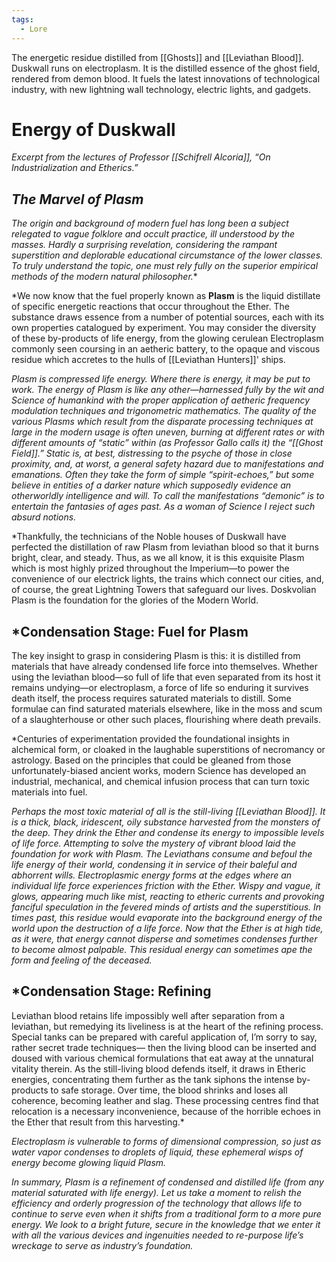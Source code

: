 ```yaml
---
tags:
  - Lore
---
```

The energetic residue distilled from [[Ghosts]] and [[Leviathan Blood]]. Duskwall runs on electroplasm. It is the distilled essence of the ghost field, rendered
from demon blood. It fuels the latest innovations of technological industry, with new lightning wall technology, electric lights, and gadgets. 

# Energy of Duskwall
*Excerpt from the lectures of Professor [[Schifrell Alcoria]], “On Industrialization and Etherics.”*

## *The Marvel of Plasm*
*The origin and background of modern fuel has long been a subject relegated to vague folklore and occult practice, ill understood by the masses. Hardly a surprising revelation, considering the rampant superstition and deplorable educational circumstance of the lower classes. To truly understand the topic, one must rely fully on the superior empirical methods of the modern natural philosopher.**

*We now know that the fuel properly known as **Plasm** is the liquid distillate of specific energetic reactions that occur throughout the Ether. The substance draws essence from a number of potential sources, each with its own properties catalogued by experiment. You may consider the diversity of these by-products of life energy, from the glowing cerulean Electroplasm commonly seen coursing in an aetheric battery, to the opaque and viscous residue which accretes to the hulls of [[Leviathan Hunters]]' ships.

*Plasm is compressed life energy. Where there is energy, it may be put to work. The energy of Plasm is like any other—harnessed fully by the wit and Science of humankind with the proper application of aetheric frequency modulation techniques and trigonometric mathematics. The quality of the various Plasms which result from the disparate processing techniques at large in the modern usage is often uneven, burning at different rates or with different amounts of “static” within (as Professor Gallo calls it) the “[[Ghost Field]].” Static is, at best,
distressing to the psyche of those in close proximity, and, at worst, a general safety hazard due to manifestations and emanations. Often they take the form of simple “spirit-echoes,” but some believe in entities of a darker nature which supposedly evidence an otherworldly intelligence and will. To call the manifestations “demonic” is to entertain the fantasies of ages past. As a woman of Science I reject such absurd notions.*

*Thankfully, the technicians of the Noble houses of Duskwall have perfected the distillation of raw Plasm from leviathan blood so that it burns bright, clear, and steady. Thus, as we all know, it is this exquisite Plasm which is most highly prized throughout the Imperium—to power the convenience of our electrick lights, the trains which connect our cities, and, of course, the great Lightning Towers that safeguard our lives. Doskvolian Plasm is the foundation for the glories of the Modern World.

## *Condensation Stage: Fuel for Plasm
The key insight to grasp in considering Plasm is this: it is distilled from materials that have already condensed life force into themselves. Whether using the leviathan blood—so full of life that even separated from its host it remains undying—or electroplasm, a force of life so enduring it survives death itself, the process requires saturated materials to distill. Some formulae can find saturated materials elsewhere, like in the moss and scum of a slaughterhouse or other such places, flourishing where death prevails.

*Centuries of experimentation provided the foundational insights in alchemical form, or cloaked in the laughable superstitions of necromancy or astrology. Based on the principles that could be gleaned from those unfortunately-biased ancient works, modern Science has developed an industrial, mechanical, and chemical infusion process that can turn toxic materials into fuel.

*Perhaps the most toxic material of all is the still-living [[Leviathan Blood]]. It is a thick, black, iridescent, oily substance harvested from the monsters of the deep. They drink the Ether and condense its energy to impossible levels of life force. Attempting to solve the mystery of vibrant blood laid the foundation for work with Plasm. The Leviathans consume and befoul the life energy of their world, condensing it in service of their baleful and abhorrent wills. Electroplasmic energy forms at the edges where an individual life force experiences
friction with the Ether. Wispy and vague, it glows, appearing much like mist, reacting to etheric currents and provoking fanciful speculation in the fevered minds of artists and the superstitious. In times past, this residue would evaporate into the background energy of the world upon the destruction of a life force. Now that the Ether is at high tide, as it were, that energy cannot disperse and sometimes condenses further to become almost palpable. This residual energy can sometimes ape the form and feeling of the deceased.*

## *Condensation Stage: Refining
Leviathan blood retains life impossibly well after separation from a leviathan, but remedying its liveliness is at the heart of the refining process. Special tanks can be prepared with careful application of, I’m sorry to say, rather secret trade techniques— then the living blood can be inserted and doused with various chemical formulations that eat away at the unnatural vitality therein. As the still-living blood defends itself, it draws in Etheric energies, concentrating them further as the tank siphons the intense by-products to safe storage. Over time, the blood shrinks and loses all coherence, becoming leather and slag. These processing centres find that relocation is a necessary inconvenience, because of the horrible echoes in the Ether that result from this harvesting.*

*Electroplasm is vulnerable to forms of dimensional compression, so just as water vapor condenses to droplets of liquid, these ephemeral wisps of energy become glowing liquid Plasm.*

*In summary, Plasm is a refinement of condensed and distilled life (from any material saturated with life energy). Let us take a moment to relish the efficiency and orderly progression of the technology that allows life to continue to serve even when it shifts from a traditional form to a more pure energy. We look to a bright future, secure in the knowledge that we enter it with all the various devices and ingenuities needed to re-purpose life’s wreckage to serve as industry’s foundation.*
